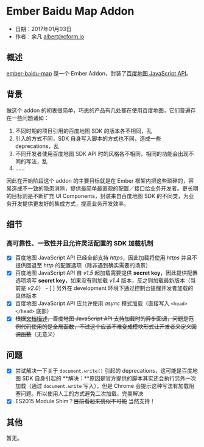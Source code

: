 # Ember Baidu Map Addon

- 日期：2017年01月03日
- 作者：余凡 albert@cform.io

## 概述

[ember-baidu-map](https://github.com/very-geek/ember-baidu-map) 是一个 Ember Addon，封装了[百度地图 JavaScript API](http://lbsyun.baidu.com/index.php?title=jspopular)。

## 背景

做这个 addon 的初衷很简单，巧思的产品有几处都在使用百度地图，它们普遍存在一些问题诸如：

1. 不同时期的项目引用的百度地图 SDK 的版本各不相同，乱
2. 引入的方式不同，SDK 自身写入脚本的方式也不同，造成一些 deprecations，乱
3. 不同开发者使用百度地图 SDK API 时的风格各不相同，相同的功能会出现不同的写法，乱
4. ……

因此在开始阶段这个 addon 的主要目标就是在 Ember 框架内把这些琐碎的，容易造成不一致的隐患消除，提供最简单最直观的配置／接口给业务开发者。更长期的目标则是不断扩充 UI Components，封装来自百度地图 SDK 的不同类，为业务开发提供更友好的集成方式，提高业务开发效率。

## 细节

### 高可靠性、一致性并且允许灵活配置的 SDK 加载机制

- [x] 百度地图 JavaScript API 已经全部支持 *https*，因此加载将使用 *https* 并且不提供回退至 *http* 的配置选项（除非遇到确实需要的场景）
- [x] 百度地图 JavaScript API 自 *v1.5* 起加载需要提供 **secret key**，因此提供配置选项填写 **secret key**，如果没有则加载 *v1.4* 版本，反之则加载最新版本（当前是 *v2.0*）
      - [ ] 另外在 development 环境下通过控制台提醒开发者加载的具体版本
- [x] 百度地图 JavaScript API 应允许使用 *async* 模式加载（直接写入 `<head></head>` 底部）
- [x] ~~根据[文档描述](http://lbsyun.baidu.com/index.php?title=jspopular/guide/introduction#.E5.BC.82.E6.AD.A5.E5.8A.A0.E8.BD.BD)，百度地图 JavaScript API 支持加载时的异步回调，问题是范例代码使用的是全局函数，不过这个应该不难变成模块形式让开发者来定义回调函数~~（无意义）

## 问题

- [x] 尝试解决一下关于 `document.write()` 引起的 deprecations，这可能是百度地图 SDK 自身引起的
      **解决：**原因是官方提供的脚本其实还会执行另外一次加载（通过 `document.write` 写入），但是 Chrome 会提示这种写法有加载阻塞问题。所以使用人工的方式避免二次加载，完美解决
- [x] ES2015 Module Shim？~~目前看起来貌似不可能~~ 当然支持！

## 其他

暂无。